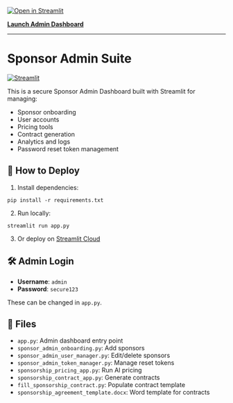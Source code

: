 [![Open in Streamlit](https://static.streamlit.io/badges/streamlit_badge_black_white.svg)](https://gecko1134-sponsor-admin-suite.streamlit.app)

**[Launch Admin Dashboard](https://gecko1134-sponsor-admin-suite.streamlit.app)**

---
# Sponsor Admin Suite

[![Streamlit](https://static.streamlit.io/badges/streamlit_badge_black_white.svg)](https://streamlit.io/cloud)

This is a secure Sponsor Admin Dashboard built with Streamlit for managing:
- Sponsor onboarding
- User accounts
- Pricing tools
- Contract generation
- Analytics and logs
- Password reset token management

## 🚀 How to Deploy

1. Install dependencies:
```
pip install -r requirements.txt
```

2. Run locally:
```
streamlit run app.py
```

3. Or deploy on [Streamlit Cloud](https://streamlit.io/cloud)

## 🛠️ Admin Login

- **Username**: `admin`
- **Password**: `secure123`

These can be changed in `app.py`.

## 📂 Files

- `app.py`: Admin dashboard entry point
- `sponsor_admin_onboarding.py`: Add sponsors
- `sponsor_admin_user_manager.py`: Edit/delete sponsors
- `sponsor_admin_token_manager.py`: Manage reset tokens
- `sponsorship_pricing_app.py`: Run AI pricing
- `sponsorship_contract_app.py`: Generate contracts
- `fill_sponsorship_contract.py`: Populate contract template
- `sponsorship_agreement_template.docx`: Word template for contracts
